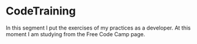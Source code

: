 # CodeTraining
 In this segment I put the exercises of my practices as a developer. At this moment I am studying from the Free Code Camp page.
